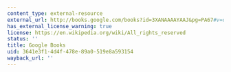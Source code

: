 ```yaml
---
content_type: external-resource
external_url: http://books.google.com/books?id=3XANAAAAYAAJ&pg=PA67#v=onepage&q&f=false
has_external_license_warning: true
license: https://en.wikipedia.org/wiki/All_rights_reserved
status: ''
title: Google Books
uid: 3641e3f1-4d4f-478e-89a0-519e8a593154
wayback_url: ''
---
```

